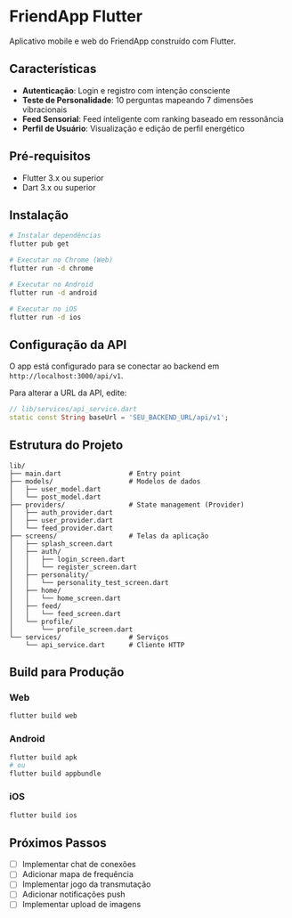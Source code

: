 # FriendApp Flutter

Aplicativo mobile e web do FriendApp construído com Flutter.

## Características

- **Autenticação**: Login e registro com intenção consciente
- **Teste de Personalidade**: 10 perguntas mapeando 7 dimensões vibracionais
- **Feed Sensorial**: Feed inteligente com ranking baseado em ressonância
- **Perfil de Usuário**: Visualização e edição de perfil energético

## Pré-requisitos

- Flutter 3.x ou superior
- Dart 3.x ou superior

## Instalação

```bash
# Instalar dependências
flutter pub get

# Executar no Chrome (Web)
flutter run -d chrome

# Executar no Android
flutter run -d android

# Executar no iOS
flutter run -d ios
```

## Configuração da API

O app está configurado para se conectar ao backend em `http://localhost:3000/api/v1`.

Para alterar a URL da API, edite:
```dart
// lib/services/api_service.dart
static const String baseUrl = 'SEU_BACKEND_URL/api/v1';
```

## Estrutura do Projeto

```
lib/
├── main.dart                 # Entry point
├── models/                   # Modelos de dados
│   ├── user_model.dart
│   └── post_model.dart
├── providers/                # State management (Provider)
│   ├── auth_provider.dart
│   ├── user_provider.dart
│   └── feed_provider.dart
├── screens/                  # Telas da aplicação
│   ├── splash_screen.dart
│   ├── auth/
│   │   ├── login_screen.dart
│   │   └── register_screen.dart
│   ├── personality/
│   │   └── personality_test_screen.dart
│   ├── home/
│   │   └── home_screen.dart
│   ├── feed/
│   │   └── feed_screen.dart
│   └── profile/
│       └── profile_screen.dart
└── services/                 # Serviços
    └── api_service.dart      # Cliente HTTP
```

## Build para Produção

### Web
```bash
flutter build web
```

### Android
```bash
flutter build apk
# ou
flutter build appbundle
```

### iOS
```bash
flutter build ios
```

## Próximos Passos

- [ ] Implementar chat de conexões
- [ ] Adicionar mapa de frequência
- [ ] Implementar jogo da transmutação
- [ ] Adicionar notificações push
- [ ] Implementar upload de imagens
